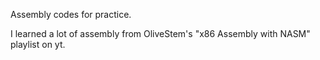 Assembly codes for practice.

I learned a lot of assembly from OliveStem's "x86 Assembly with NASM" playlist on yt.